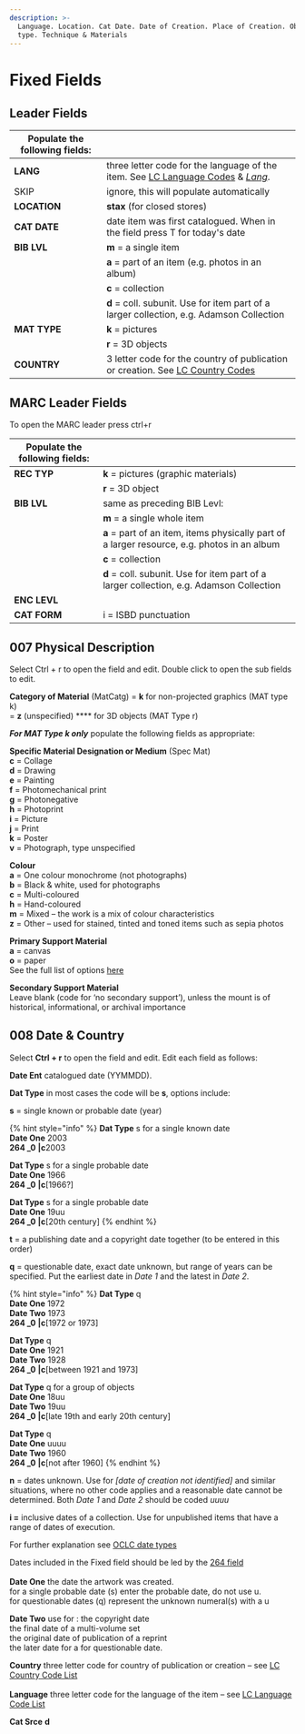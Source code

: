 ```yaml
---
description: >-
  Language. Location. Cat Date. Date of Creation. Place of Creation. Object
  type. Technique & Materials
---
```


# Fixed Fields

## Leader Fields

| Populate the following fields: |                                                                                                                                                                                    |
| ------------------------------ | ---------------------------------------------------------------------------------------------------------------------------------------------------------------------------------- |
| **LANG**                       | three letter code for the language of the item. See [LC Language Codes](https://www.loc.gov/marc/languages/) & [_Lang_](https://www.oclc.org/bibformats/en/fixedfield/lang.html).  |
| SKIP                           | ignore, this will populate automatically                                                                                                                                           |
| **LOCATION**                   | **stax** (for closed stores)                                                                                                                                                       |
| **CAT DATE**                   | date item was first catalogued. When in the field press T for today's date                                                                                                         |
| **BIB LVL**                    | **m** = a single item                                                                                                                                                              |
|                                | **a** = part of an item (e.g. photos in an album)                                                                                                                                  |
|                                | **c** = collection                                                                                                                                                                 |
|                                | **d** = coll. subunit. Use for item part of a larger collection, e.g. Adamson Collection                                                                                           |
| **MAT TYPE**                   | **k** = pictures                                                                                                                                                                   |
|                                | **r** = 3D objects                                                                                                                                                                 |
| **COUNTRY**                    | 3 letter code for the country of publication or creation. See [LC Country Codes](https://www.loc.gov/marc/countries/)                                                              |

## MARC Leader Fields

To open the MARC leader press ctrl+r

| Populate the following fields: |                                                                                              |
| ------------------------------ | -------------------------------------------------------------------------------------------- |
| **REC TYP**                    | **k** = pictures (graphic materials)                                                         |
|                                | **r** = 3D object                                                                            |
| **BIB LVL**                    | same as preceding BIB Levl:                                                                  |
|                                | **m** = a single whole item                                                                  |
|                                | **a** = part of an item, items physically part of a larger resource, e.g. photos in an album |
|                                | **c** = collection                                                                           |
|                                | **d** = coll. subunit. Use for item part of a larger collection, e.g. Adamson Collection     |
| **ENC LEVL**                   |                                                                                              |
| **CAT FORM**                   | i = ISBD punctuation                                                                         |

## 007 Physical Description

Select Ctrl + r to open the field and edit. Double click to open the sub fields to edit.

**Category of Material** (MatCatg) = **k** for non-projected graphics (MAT type k)\
&#x20;                                                      \= **z** (unspecified) **** for 3D objects (MAT Type r)

_**For MAT Type k only**_ populate the following fields as appropriate:

**Specific Material Designation or Medium** (Spec Mat)\
**c** = Collage\
**d** = Drawing\
**e** = Painting\
**f** = Photomechanical print\
**g** = Photonegative\
**h** = Photoprint\
**i** = Picture\
**j** = Print\
**k** = Poster\
**v** = Photograph, type unspecified

**Colour**\
**a** = One colour monochrome (not photographs)\
**b** = Black & white, used for photographs\
**c** = Multi-coloured\
**h** = Hand-coloured\
**m** = Mixed – the work is a mix of colour characteristics\
**z** = Other – used for stained, tinted and toned items such as sepia photos

**Primary Support Material**\
**a** = canvas\
**o** = paper\
See the full list of options [here](https://www.oclc.org/bibformats/en/0xx/007nonproj.html)

**Secondary Support Material**\
Leave blank (code for ‘no secondary support’), unless the mount is of historical, informational, or archival importance

## 008 Date & Country

Select **Ctrl + r** to open the field and edit. Edit each field as follows:

**Date Ent**           catalogued date (YYMMDD).

**Dat Type**          in most cases the code will be **s**, options include:

**s** = single known or probable date (year)

{% hint style="info" %}
**Dat Type**   s                      for a single known date\
**Date One**   2003\
**264 \_0**       **|c**2003

**Dat Type**   s                      for a single probable date\
**Date One**  1966\
**264 \_0**       **|c**\[1966?]  &#x20;

**Dat Type**   s                      for a single probable date\
**Date One**  19uu\
**264 \_0**       **|c**\[20th century]  &#x20;
{% endhint %}

**t** = a publishing date and a copyright date together (to be entered in this order)

**q** = questionable date, exact date unknown, but range of years can be specified. Put the earliest date in _Date 1_ and the latest in _Date 2_.         &#x20;

{% hint style="info" %}
**Dat Type**   q\
**Date One**  1972\
**Date Two**  1973\
**264 \_0**       **|c**\[1972 or 1973]

**Dat Type**   q\
**Date One**  1921\
**Date Two**  1928\
**264 \_0**       **|c**\[between 1921 and 1973]

**Dat Type**   q                                                                  for a group of objects\
**Date One**  18uu\
**Date Two**  19uu\
**264 \_0**       **|c**\[late 19th and early 20th century]

**Dat Type**   q\
**Date One**  uuuu\
**Date Two**  1960\
**264 \_0**       **|c**\[not after 1960]
{% endhint %}

**n** = dates unknown. Use for _\[date of creation not identified]_ and similar situations, where no other code applies and a reasonable date cannot be determined. Both _Date 1_ and _Date 2_ should be coded _uuuu_

**i =** inclusive dates of a collection. Use for unpublished items that have a range of dates of execution.

For further explanation see [OCLC date types](https://www.oclc.org/bibformats/en/fixedfield/dtst.html)

Dates included in the Fixed field should be led by the [264 field](264-creation-and-copyright.md)\
&#x20;\
**Date One**          the date the artwork was created.\
&#x20;                         for a single probable date (s) enter the probable date, do not use u. \
&#x20;                         for questionable dates (q) represent the unknown numeral(s) with a u  &#x20;

**Date Two**         use for : the copyright date\
&#x20;                                       the final date of a multi-volume set \
&#x20;                                       the original date of publication of a reprint\
&#x20;                                       the later date for a for questionable date.

**Country**            three letter code for country of publication or creation – see [LC Country Code List](http://www.loc.gov/marc/countries/)\
\
**Language**         three letter code for the language of the item – see [LC Language Code List](http://www.loc.gov/marc/languages/language\_code.html)

**Cat Srce**           **d**
